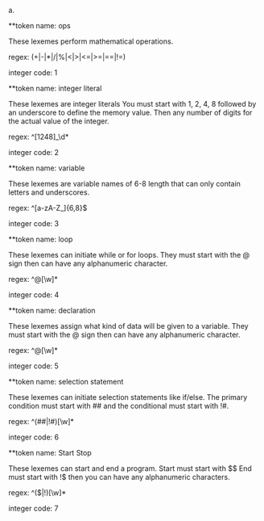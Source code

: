 a.

**token name: ops

These lexemes perform mathematical operations. 

regex: (+|-|*|/|%|<|>|<=|>=|==|!=)

integer code: 1

**token name: integer literal

These lexemes are integer literals You must start with 1, 2, 4, 8 followed by an underscore to define the memory value. Then any number of digits for the actual value of the integer.  

regex: ^[1248]_\d*

integer code: 2

**token name: variable

These lexemes are variable names of 6-8 length that can only contain letters and underscores.

regex: ^[a-zA-Z_]{6,8}$

integer code: 3

**token name: loop

These lexemes can initiate while or for loops. They must start with the @ sign then can have any alphanumeric character. 

regex: ^@[\w]*

integer code: 4

**token name: declaration

These lexemes assign what kind of data will be given to a variable. They must start with the @ sign then can have any alphanumeric character. 

regex: ^@[\w]*

integer code: 5

**token name: selection statement

These lexemes can initiate selection statements like if/else. The primary condition must start with ## and the conditional must start with !#. 

regex: ^(##|!#)[\w]*

integer code: 6

**token name: Start Stop 

These lexemes can start and end a program. Start must start with $$ End must start with !$ then you can have any alphanumeric characters. 

regex: ^($$|!$)[\w]*

integer code: 7




